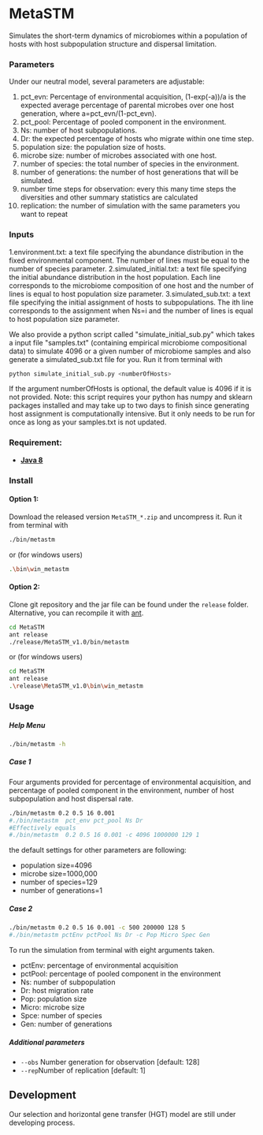 # MetaSTM

Simulates the short-term dynamics of microbiomes within a population of hosts with host subpopulation structure and dispersal limitation.


### Parameters

Under our neutral model, several parameters are adjustable:
  1. pct_evn: Percentage of environmental acquisition,  (1-exp(-a))/a is the expected average percentage of parental microbes over one host generation, where a=pct_evn/(1-pct_evn).
  2. pct_pool: Percentage of pooled component in the environment.
  3. Ns: number of host subpopulations.
  4. Dr: the expected percentage of hosts who migrate within one time step.
  5. population size: the population size of hosts.
  6. microbe size: number of microbes associated with one host.
  7. number of species: the total number of species in the environment.
  8. number of generations: the number of host generations that will be simulated.
  9. number time steps for observation: every this many time steps the diversities and other summary statistics are calculated
  10. replication: the number of simulation with the same parameters you want to repeat  

### Inputs
  1.environment.txt: a text file specifying the abundance distribution in the fixed environmental component. The number of lines must be equal to the number of species parameter.
  2.simulated_initial.txt: a text file specifying the initial abundance distribution in the host population. Each line corresponds to the microbiome composition of one host and the number of lines is equal to host population size parameter. 
  3.simulated_sub.txt: a text file specifying the initial assignment of hosts to subpopulations. The ith line corresponds to the assignment when Ns=i and the number of lines is equal to host population size parameter.
  
We also provide a python script called "simulate_initial_sub.py" which takes a input file "samples.txt" (containing empirical microbiome compositional data) to simulate 4096 or a given number of microbiome samples and also generate a simulated_sub.txt file for you.
Run it from terminal with
 ```bash
python simulate_initial_sub.py <numberOfHosts>
```
If the argument numberOfHosts is optional, the default value is 4096 if it is not provided. 
Note: this script requires your python has numpy and sklearn packages installed and may take up to two days to finish since generating host assignment is computationally intensive. But it only needs to be run for once as long as your samples.txt is not updated. 

### Requirement:
   * [**Java 8**](https://www.java.com/)

### Install
#### Option 1:
Download the released version `MetaSTM_*.zip` and uncompress it. Run it from terminal with
```bash
./bin/metastm
```
or (for windows users)
```bash
.\bin\win_metastm
```

#### Option 2:
Clone git repository and the jar file can be found under the `release` folder.
Alternative, you can recompile it with [ant](http://ant.apache.org/).
```bash
cd MetaSTM
ant release
./release/MetaSTM_v1.0/bin/metastm
```
or (for windows users)
```bash
cd MetaSTM
ant release
.\release\MetaSTM_v1.0\bin\win_metastm
```


### Usage
##### Help Menu
```bash
./bin/metastm -h
```

##### Case 1

Four arguments provided for percentage of environmental acquisition, and percentage of pooled component in the environment, number of host subpopulation and host dispersal rate.
```bash
./bin/metastm 0.2 0.5 16 0.001
#./bin/metastm  pct_env pct_pool Ns Dr
#Effectively equals
#./bin/metastm  0.2 0.5 16 0.001 -c 4096 1000000 129 1
```
the default settings for other parameters are following:
  - population size=4096
  - microbe size=1000,000
  - number of species=129
  - number of generations=1

##### Case 2

```bash
./bin/metastm 0.2 0.5 16 0.001 -c 500 200000 128 5
#./bin/metastm pctEnv pctPool Ns Dr -c Pop Micro Spec Gen
```
To run the simulation from terminal with eight arguments taken.
- pctEnv: percentage of environmental acquisition
- pctPool: percentage of pooled component in the environment
- Ns: number of subpopulation
- Dr: host migration rate
- Pop: population size
- Micro: microbe size
- Spce: number of species
- Gen: number of generations



##### Additional parameters
  - `--obs` Number generation for observation [default: 128]
  - `--rep`Number of replication [default: 1]




## Development

Our selection and horizontal gene transfer (HGT) model are still under developing process.

